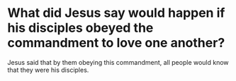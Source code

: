 # What did Jesus say would happen if his disciples obeyed the commandment to love one another?

Jesus said that by them obeying this commandment, all people would know that they were his disciples.

